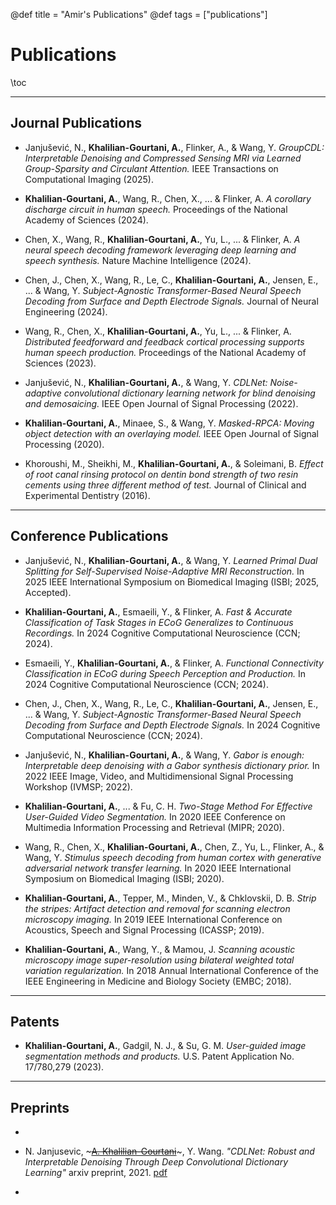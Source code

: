 @def title = "Amir's Publications"
@def tags = ["publications"]

# Publications

\toc

---

## Journal Publications

* Janjušević, N., **Khalilian-Gourtani, A.**, Flinker, A., & Wang, Y. *GroupCDL: Interpretable Denoising and Compressed Sensing MRI via Learned Group-Sparsity and Circulant Attention.* IEEE Transactions on Computational Imaging (2025).

* **Khalilian-Gourtani, A.**, Wang, R., Chen, X., ... & Flinker, A. *A corollary discharge circuit in human speech.* Proceedings of the National Academy of Sciences (2024).

* Chen, X., Wang, R., **Khalilian-Gourtani, A.**, Yu, L., ... & Flinker, A. *A neural speech decoding framework leveraging deep learning and speech synthesis.* Nature Machine Intelligence (2024).

* Chen, J., Chen, X., Wang, R., Le, C., **Khalilian-Gourtani, A.**, Jensen, E., ... & Wang, Y. *Subject-Agnostic Transformer-Based Neural Speech Decoding from Surface and Depth Electrode Signals.* Journal of Neural Engineering (2024).

* Wang, R., Chen, X., **Khalilian-Gourtani, A.**, Yu, L., ... & Flinker, A. *Distributed feedforward and feedback cortical processing supports human speech production.* Proceedings of the National Academy of Sciences (2023).

* Janjušević, N., **Khalilian-Gourtani, A.**, & Wang, Y. *CDLNet: Noise-adaptive convolutional dictionary learning network for blind denoising and demosaicing.* IEEE Open Journal of Signal Processing (2022).

* **Khalilian-Gourtani, A.**, Minaee, S., & Wang, Y. *Masked-RPCA: Moving object detection with an overlaying model.* IEEE Open Journal of Signal Processing (2020).

* Khoroushi, M., Sheikhi, M., **Khalilian-Gourtani, A.**, & Soleimani, B. *Effect of root canal rinsing protocol on dentin bond strength of two resin cements using three different method of test.* Journal of Clinical and Experimental Dentistry (2016).

---

## Conference Publications

* Janjušević, N., **Khalilian-Gourtani, A.**, & Wang, Y. *Learned Primal Dual Splitting for Self-Supervised Noise-Adaptive MRI Reconstruction.* In 2025 IEEE International Symposium on Biomedical Imaging (ISBI; 2025, Accepted).

* **Khalilian-Gourtani, A.**, Esmaeili, Y., & Flinker, A. *Fast & Accurate Classification of Task Stages in ECoG Generalizes to Continuous Recordings.* In 2024 Cognitive Computational Neuroscience (CCN; 2024).

* Esmaeili, Y., **Khalilian-Gourtani, A.**, & Flinker, A. *Functional Connectivity Classification in ECoG during Speech Perception and Production.* In 2024 Cognitive Computational Neuroscience (CCN; 2024).

* Chen, J., Chen, X., Wang, R., Le, C., **Khalilian-Gourtani, A.**, Jensen, E., ... & Wang, Y. *Subject-Agnostic Transformer-Based Neural Speech Decoding from Surface and Depth Electrode Signals.* In 2024 Cognitive Computational Neuroscience (CCN; 2024).

* Janjušević, N., **Khalilian-Gourtani, A.**, & Wang, Y. *Gabor is enough: Interpretable deep denoising with a Gabor synthesis dictionary prior.* In 2022 IEEE Image, Video, and Multidimensional Signal Processing Workshop (IVMSP; 2022).

* **Khalilian-Gourtani, A.**, ... & Fu, C. H. *Two-Stage Method For Effective User-Guided Video Segmentation.* In 2020 IEEE Conference on Multimedia Information Processing and Retrieval (MIPR; 2020).

* Wang, R., Chen, X., **Khalilian-Gourtani, A.**, Chen, Z., Yu, L., Flinker, A., & Wang, Y. *Stimulus speech decoding from human cortex with generative adversarial network transfer learning.* In 2020 IEEE International Symposium on Biomedical Imaging (ISBI; 2020).

* **Khalilian-Gourtani, A.**, Tepper, M., Minden, V., & Chklovskii, D. B. *Strip the stripes: Artifact detection and removal for scanning electron microscopy imaging.* In 2019 IEEE International Conference on Acoustics, Speech and Signal Processing (ICASSP; 2019).

* **Khalilian-Gourtani, A.**, Wang, Y., & Mamou, J. *Scanning acoustic microscopy image super-resolution using bilateral weighted total variation regularization.* In 2018 Annual International Conference of the IEEE Engineering in Medicine and Biology Society (EMBC; 2018).

---

## Patents

* **Khalilian-Gourtani, A.**, Gadgil, N. J., & Su, G. M. *User-guided image segmentation methods and products.* U.S. Patent Application No. 17/780,279 (2023).

---

## Preprints
* ~~~<u>A. Khalilian-Gourtani</u>~~~, R. Wang, X. Chen, L. Yu, P. Dugan, D. Friedman, W. Doyle, O. Devinsky, Y. Wang, and A. Flinker. *"A Corollary Discharge Circuit in Human Speech"* bioarxiv preprint, 2022. [pdf](https://www.biorxiv.org/content/10.1101/2022.09.12.507590v1)


* N. Janjusevic, ~~~<u>A. Khalilian-Gourtani</u>~~~, Y. Wang. *"CDLNet: Robust and Interpretable Denoising Through Deep Convolutional Dictionary Learning"* arxiv preprint, 2021. [pdf](https://arxiv.org/abs/2103.04779)

* ~~~<u>A. Khalilian-Gourtani</u>~~~, S. Minaee, and Y. Wang. *"Masked-RPCA: Sparse and low-rank decomposition under overlaying model and application to moving object detection."* arXiv preprint, 2019. [pdf](https://arxiv.org/abs/1909.08049)
